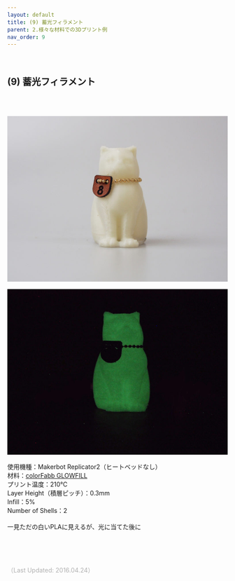 ```yaml
---
layout: default
title: (9) 蓄光フィラメント
parent: 2.様々な材料での3Dプリント例
nav_order: 9
---
```


<br>

## (9) 蓄光フィラメント
<br><br>

<p><img src="assets/03/08-1.jpg"/></p>
<p><img src="assets/03/08-2.jpg"/></p>

使用機種：Makerbot Replicator2（ヒートベッドなし）<br>
材料：[colorFabb GLOWFILL](https://colorfabb.com/glowfill)<br>
プリント温度：210℃<br>
Layer Height（積層ピッチ）：0.3mm<br>
Infill：5%<br>
Number of Shells：2<br>
<br>
一見ただの白いPLAに見えるが、光に当てた後に

<br><br><br>

<span style="color: #B2B2B2">
（Last Updated: 2016.04.24）
</span>
